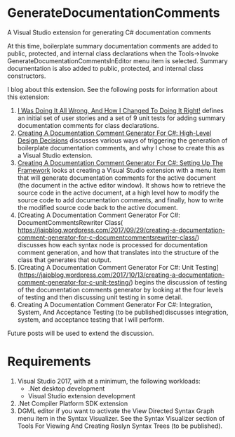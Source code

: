 # GenerateDocumentationComments
A Visual Studio extension for generating C# documentation comments

At this time, boilerplate summary documentation comments are added to public, protected,
and internal class declarations when the Tools->Invoke GenerateDocumentationCommentsInEditor
menu item is selected. Summary documentation is also added to public, protected, and internal
class constructors.

I blog about this extension. See the following posts for information about this extension:

1. [I Was Doing It All Wrong, And How I Changed To Doing It Right!](
https://jaipblog.wordpress.com/2017/09/15/i-was-doing-it-all-wrong-and-how-i-changed-to-doing-it-right/)
defines an initial set of user stories and a set of 9 unit tests for adding summary documentation
comments for class declarations.
2. [Creating A Documentation Comment Generator For C#: High-Level Design Decisions](
https://jaipblog.wordpress.com/2017/09/22/creating-a-documentation-comment-generator-for-c-high-level-design-decisions/)
discusses various ways of triggering the generation of boilerplate documentation comments, and why I
chose to create this as a Visual Studio extension.
3. [Creating A Documentation Comment Generator For C#: Setting Up The Framework](
https://jaipblog.wordpress.com/2017/09/22/creating-a-documentation-comment-generator-for-c-setting-up-the-framework/) looks 
at creating a Visual Studio extension with a menu item that will generate documentation comments for
the active document (the document in the active editor window). It shows how to retrieve the source code
in the active document, at a high level how to modify the source code to add documentation comments, and
finally, how to write the modified source code back to the active document.
4. [Creating A Documentation Comment Generator For C#: DocumentCommentsRewriter Class(
https://jaipblog.wordpress.com/2017/09/29/creating-a-documentation-comment-generator-for-c-documentcommentsrewriter-class/) 
discusses how
each syntax node is processed for documentation comment generation, and how that translates into the structure of the 
class that generates that output.
5. [Creating A Documentation Comment Generator For C#: Unit Testing]
(https://jaipblog.wordpress.com/2017/10/13/creating-a-documentation-comment-generator-for-c-unit-testing/) 
begins the discussion of
testing of the documentation comments generator by looking at the four levels of testing and then discussing
unit testing in some detail.
6. Creating A Documentation Comment Generator For C#: Integration, System, And Acceptance Testing 
(to be published)discusses integration, system, and acceptance testing that I will perform.

Future posts will be used to extend the discussion.

# Requirements
1. Visual Studio 2017, with at a minimum, the following workloads:
   * .Net desktop development
   * Visual Studio extension development
2. .Net Compiler Platform SDK extension
3. DGML editor if you want to activate the View Directed Syntax Graph menu item in the Syntax Visualizer. See the
Syntax Visualizer section of Tools For Viewing And Creating Roslyn Syntax Trees (to be published).
